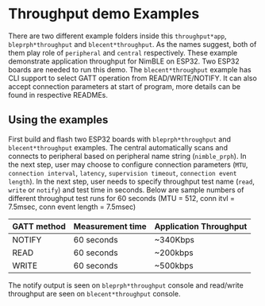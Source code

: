 # Throughput demo Examples

There are two different example folders inside this `throughput*app`, `bleprph*throughput` and `blecent*throughput`. As the names suggest, both of them play role of `peripheral` and `central` respectively. These example demonstrate application throughput for NimBLE on ESP32. Two ESP32 boards are needed to run this demo. The `blecent*throughput` example has CLI support to select GATT operation from READ/WRITE/NOTIFY. It can also accept connection parameters at start of program, more details can be found in respective READMEs.

## Using the examples

First build and flash two ESP32 boards with `bleprph*throughput` and `blecent*throughput` examples. The central automatically scans and connects to peripheral based on peripheral name string (`nimble_prph`). In the next step, user may choose to configure connection parameters (`MTU`, `connection interval`, `latency`, `supervision timeout`, `connection event length`). In the next step, user needs to specify throughput test name (`read`, `write` or `notify`) and test time in seconds. Below are
sample numbers of different throughput test runs for 60 seconds (MTU = 512, conn itvl = 7.5msec, conn event length = 7.5msec)

|GATT method | Measurement time | Application Throughput|
|--- | --- | ---|
|NOTIFY	| 60 seconds | ~340Kbps|
|READ	| 60 seconds | ~200kbps|
|WRITE	| 60 seconds | ~500kbps|

The notify output is seen on `bleprph*throughput` console and read/write throughput are seen on `blecent*throughput` console.
